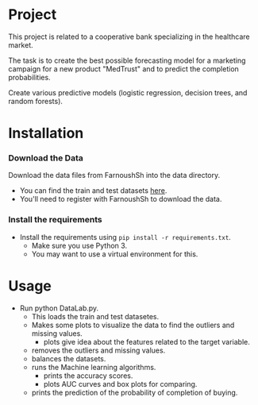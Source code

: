 # Project

This project is related to a cooperative bank specializing in the healthcare market.

The task is to create the best possible forecasting model for a marketing campaign for a new product "MedTrust" and to predict the completion probabilities.

Create various predictive models (logistic regression, decision trees, and random forests).

# Installation

### Download the Data

Download the data files from FarnoushSh into the data directory.
* You can find the train and test datasets [here](https://github.com/FarnoushSh/for-test/tree/master/Data).
* You'll need to register with FarnoushSh to download the data.

### Install the requirements
* Install the requirements using `pip install -r requirements.txt`.
    * Make sure you use Python 3.
    * You may want to use a virtual environment for this.

# Usage
* Run python DataLab.py.
    + This loads the train and test datasetes.
    - Makes some plots to visualize the data to find the outliers and missing values.
        * plots give idea about the features related to the target variable.
    * removes the outliers and missing values.
    * balances the datasets.
    * runs the Machine learning algorithms.
        * prints the accuracy scores.
        * plots AUC curves and box plots for comparing.
    * prints the prediction of the probability of completion of buying.
